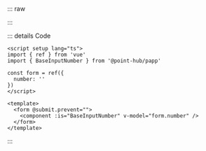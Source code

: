 ::: raw

<ClientOnly>
  <InputNumberExample />
</ClientOnly>

:::

::: details Code

```vue
<script setup lang="ts">
import { ref } from 'vue'
import { BaseInputNumber } from '@point-hub/papp'

const form = ref({
  number: ''
})
</script>

<template>
  <form @submit.prevent="">
    <component :is="BaseInputNumber" v-model="form.number" />
  </form>
</template>
```

:::
